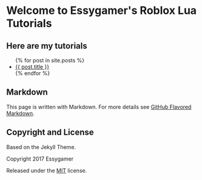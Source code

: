 # Welcome to Essygamer's Roblox Lua Tutorials

## Here are my tutorials

<ul>
  {% for post in site.posts %}
    <li>
      <a href="{{ post.url }}">{{ post.title }}</a>
    </li>
  {% endfor %}
</ul>


## Markdown

This page is written with Markdown. For more details see [GitHub Flavored Markdown](https://guides.github.com/features/mastering-markdown/).

## Copyright and License

Based on the Jekyll Theme.

Copyright 2017 Essygamer

Released under the [MIT](https://github.com/essygamer/roblox-lua-tutorials/LICENSE) license.
